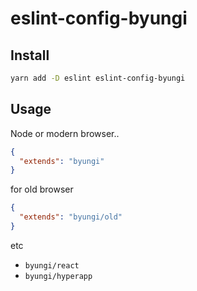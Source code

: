 # eslint-config-byungi

## Install
```sh
yarn add -D eslint eslint-config-byungi
```

## Usage
Node or modern browser..
```json
{
  "extends": "byungi"
}
```
for old browser
```json
{
  "extends": "byungi/old"
}
```
etc
- `byungi/react`
- `byungi/hyperapp`

